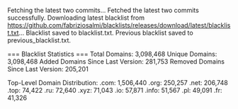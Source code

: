 Fetching the latest two commits...
Fetched the latest two commits successfully.
Downloading latest blacklist from https://github.com/fabriziosalmi/blacklists/releases/download/latest/blacklist.txt...
Blacklist saved to blacklist.txt.
Previous blacklist saved to previous_blacklist.txt.

=== Blacklist Statistics ===
Total Domains: 3,098,468
Unique Domains: 3,098,468
Added Domains Since Last Version: 281,753
Removed Domains Since Last Version: 205,201

Top-Level Domain Distribution:
  .com: 1,506,440
  .org: 250,257
  .net: 206,748
  .top: 74,422
  .ru: 72,640
  .xyz: 71,043
  .io: 57,871
  .info: 51,567
  .pl: 49,091
  .fr: 41,326
